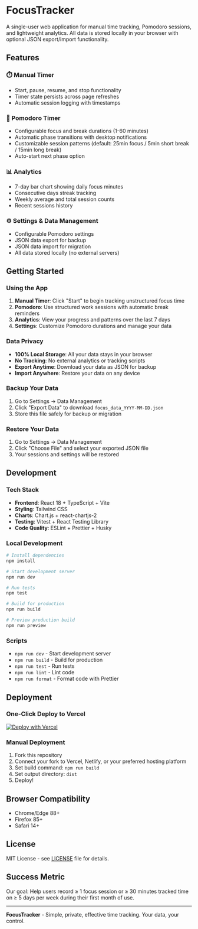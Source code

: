 # FocusTracker

A single-user web application for manual time tracking, Pomodoro sessions, and lightweight analytics. All data is stored locally in your browser with optional JSON export/import functionality.

## Features

### ⏱️ Manual Timer

- Start, pause, resume, and stop functionality
- Timer state persists across page refreshes
- Automatic session logging with timestamps

### 🍅 Pomodoro Timer

- Configurable focus and break durations (1-60 minutes)
- Automatic phase transitions with desktop notifications
- Customizable session patterns (default: 25min focus / 5min short break / 15min long break)
- Auto-start next phase option

### 📊 Analytics

- 7-day bar chart showing daily focus minutes
- Consecutive days streak tracking
- Weekly average and total session counts
- Recent sessions history

### ⚙️ Settings & Data Management

- Configurable Pomodoro settings
- JSON data export for backup
- JSON data import for migration
- All data stored locally (no external servers)

## Getting Started

### Using the App

1. **Manual Timer**: Click "Start" to begin tracking unstructured focus time
2. **Pomodoro**: Use structured work sessions with automatic break reminders
3. **Analytics**: View your progress and patterns over the last 7 days
4. **Settings**: Customize Pomodoro durations and manage your data

### Data Privacy

- **100% Local Storage**: All your data stays in your browser
- **No Tracking**: No external analytics or tracking scripts
- **Export Anytime**: Download your data as JSON for backup
- **Import Anywhere**: Restore your data on any device

### Backup Your Data

1. Go to Settings → Data Management
2. Click "Export Data" to download `focus_data_YYYY-MM-DD.json`
3. Store this file safely for backup or migration

### Restore Your Data

1. Go to Settings → Data Management
2. Click "Choose File" and select your exported JSON file
3. Your sessions and settings will be restored

## Development

### Tech Stack

- **Frontend**: React 18 + TypeScript + Vite
- **Styling**: Tailwind CSS
- **Charts**: Chart.js + react-chartjs-2
- **Testing**: Vitest + React Testing Library
- **Code Quality**: ESLint + Prettier + Husky

### Local Development

```bash
# Install dependencies
npm install

# Start development server
npm run dev

# Run tests
npm test

# Build for production
npm run build

# Preview production build
npm run preview
```

### Scripts

- `npm run dev` - Start development server
- `npm run build` - Build for production
- `npm run test` - Run tests
- `npm run lint` - Lint code
- `npm run format` - Format code with Prettier

## Deployment

### One-Click Deploy to Vercel

[![Deploy with Vercel](https://vercel.com/button)](https://vercel.com/new/clone?repository-url=https://github.com/YOUR_USERNAME/focus-tracker)

### Manual Deployment

1. Fork this repository
2. Connect your fork to Vercel, Netlify, or your preferred hosting platform
3. Set build command: `npm run build`
4. Set output directory: `dist`
5. Deploy!

## Browser Compatibility

- Chrome/Edge 88+
- Firefox 85+
- Safari 14+

## License

MIT License - see [LICENSE](LICENSE) file for details.

## Success Metric

Our goal: Help users record ≥ 1 focus session or ≥ 30 minutes tracked time on ≥ 5 days per week during their first month of use.

---

**FocusTracker** - Simple, private, effective time tracking. Your data, your control.

